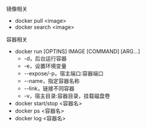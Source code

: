 镜像相关

- docker pull \<image\>
- docker search \<image\>

容器相关

- docker run [OPTINS] IMAGE [COMMAND] [ARG...]
  - -d，后台运行容器
  - -e，设置环境变量
  - --expose/-p，宿主端口:容器端口
  - --name，指定容器名称
  - --link，链接不同容器
  - -v，宿主目录:容器目录，挂载磁盘卷
- docker start/stop \<容器名\>
- docker ps \<容器名\>
- docker log \<容器名\>